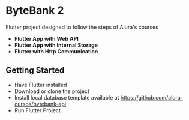# ByteBank 2

Flutter project designed to follow the steps of Alura's courses 
- **Flutter App with Web API** 
- **Flutter App with Internal Storage**
- **Flutter with Http Communication**

## Getting Started

- Have Flutter installed
- Download or clone the project
- Install local database template available at https://github.com/alura-cursos/bytebank-api
- Run Flutter Project

